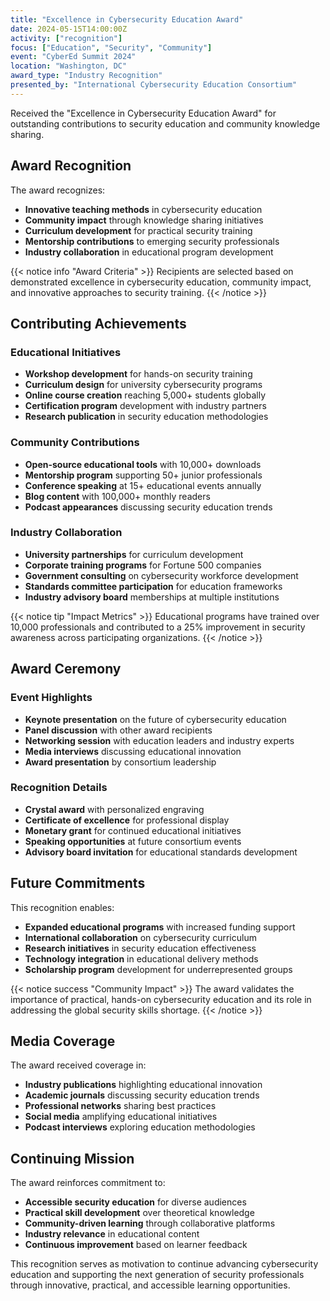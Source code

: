 ```yaml
---
title: "Excellence in Cybersecurity Education Award"
date: 2024-05-15T14:00:00Z
activity: ["recognition"]
focus: ["Education", "Security", "Community"]
event: "CyberEd Summit 2024"
location: "Washington, DC"
award_type: "Industry Recognition"
presented_by: "International Cybersecurity Education Consortium"
---
```


Received the "Excellence in Cybersecurity Education Award" for outstanding contributions to security education and community knowledge sharing.

## Award Recognition

The award recognizes:
- **Innovative teaching methods** in cybersecurity education
- **Community impact** through knowledge sharing initiatives
- **Curriculum development** for practical security training
- **Mentorship contributions** to emerging security professionals
- **Industry collaboration** in educational program development

{{< notice info "Award Criteria" >}}
Recipients are selected based on demonstrated excellence in cybersecurity education, community impact, and innovative approaches to security training.
{{< /notice >}}

## Contributing Achievements

### Educational Initiatives
- **Workshop development** for hands-on security training
- **Curriculum design** for university cybersecurity programs
- **Online course creation** reaching 5,000+ students globally
- **Certification program** development with industry partners
- **Research publication** in security education methodologies

### Community Contributions
- **Open-source educational tools** with 10,000+ downloads
- **Mentorship program** supporting 50+ junior professionals
- **Conference speaking** at 15+ educational events annually
- **Blog content** with 100,000+ monthly readers
- **Podcast appearances** discussing security education trends

### Industry Collaboration
- **University partnerships** for curriculum development
- **Corporate training programs** for Fortune 500 companies
- **Government consulting** on cybersecurity workforce development
- **Standards committee participation** for education frameworks
- **Industry advisory board** memberships at multiple institutions

{{< notice tip "Impact Metrics" >}}
Educational programs have trained over 10,000 professionals and contributed to a 25% improvement in security awareness across participating organizations.
{{< /notice >}}

## Award Ceremony

### Event Highlights
- **Keynote presentation** on the future of cybersecurity education
- **Panel discussion** with other award recipients
- **Networking session** with education leaders and industry experts
- **Media interviews** discussing educational innovation
- **Award presentation** by consortium leadership

### Recognition Details
- **Crystal award** with personalized engraving
- **Certificate of excellence** for professional display
- **Monetary grant** for continued educational initiatives
- **Speaking opportunities** at future consortium events
- **Advisory board invitation** for educational standards development

## Future Commitments

This recognition enables:
- **Expanded educational programs** with increased funding support
- **International collaboration** on cybersecurity curriculum
- **Research initiatives** in security education effectiveness
- **Technology integration** in educational delivery methods
- **Scholarship program** development for underrepresented groups

{{< notice success "Community Impact" >}}
The award validates the importance of practical, hands-on cybersecurity education and its role in addressing the global security skills shortage.
{{< /notice >}}

## Media Coverage

The award received coverage in:
- **Industry publications** highlighting educational innovation
- **Academic journals** discussing security education trends
- **Professional networks** sharing best practices
- **Social media** amplifying educational initiatives
- **Podcast interviews** exploring education methodologies

## Continuing Mission

The award reinforces commitment to:
- **Accessible security education** for diverse audiences
- **Practical skill development** over theoretical knowledge
- **Community-driven learning** through collaborative platforms
- **Industry relevance** in educational content
- **Continuous improvement** based on learner feedback

This recognition serves as motivation to continue advancing cybersecurity education and supporting the next generation of security professionals through innovative, practical, and accessible learning opportunities.
